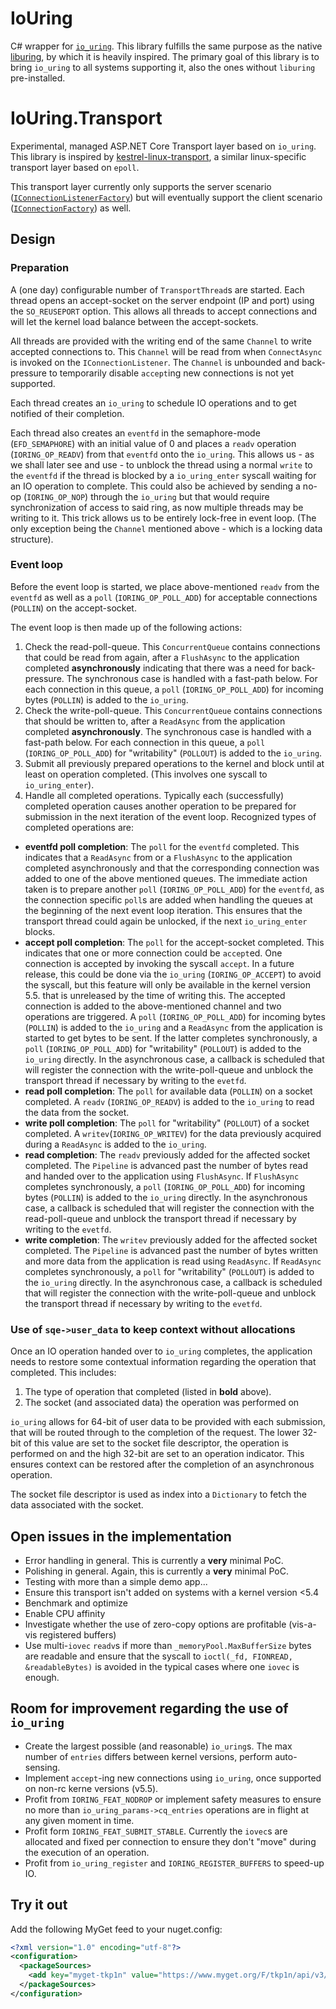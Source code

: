 # IoUring

C# wrapper for [`io_uring`](https://kernel.dk/io_uring.pdf). This library fulfills the same purpose as the native [liburing](https://github.com/axboe/liburing), by which it is heavily inspired.
The primary goal of this library is to bring `io_uring` to all systems supporting it, also the ones without `liburing` pre-installed.

# IoUring.Transport

Experimental, managed ASP.NET Core Transport layer based on `io_uring`. This library is inspired by [kestrel-linux-transport](https://github.com/redhat-developer/kestrel-linux-transport/), a similar linux-specific transport layer based  on `epoll`.

This transport layer currently only supports the server scenario ([`IConnectionListenerFactory`](https://docs.microsoft.com/en-us/dotnet/api/microsoft.aspnetcore.connections.iconnectionlistenerfactory?view=aspnetcore-3.1)) but will eventually support the client scenario ([`IConnectionFactory`](https://docs.microsoft.com/en-us/dotnet/api/microsoft.aspnetcore.connections.iconnectionfactory?view=aspnetcore-3.1)) as well.

## Design

### Preparation

A (one day) configurable number of `TransportThread`s are started. Each thread opens an accept-socket on the server endpoint (IP and port) using the `SO_REUSEPORT` option. This allows all threads to accept connections and will let the kernel load balance between the accept-sockets.

All threads are provided with the writing end of the same `Channel` to write accepted connections to. This `Channel` will be read from when `ConnectAsync` is invoked on the `IConnectionListener`. The `Channel` is unbounded and back-pressure to temporarily disable `accept`ing new connections is not yet supported.  

Each thread creates an `io_uring` to schedule IO operations and to get notified of their completion.

Each thread also creates an `eventfd` in the semaphore-mode (`EFD_SEMAPHORE`) with an initial value of 0 and places a `readv` operation (`IORING_OP_READV`) from that `eventfd` onto the `io_uring`. This allows us - as we shall later see and use - to unblock the thread using a normal `write` to the `eventfd` if the thread is blocked by a `io_uring_enter` syscall waiting for an IO operation to complete. This could also be achieved by sending a no-op (`IORING_OP_NOP`) through the `io_uring` but that would require synchronization of access to said ring, as now multiple threads may be writing to it. This trick allows us to be entirely lock-free in event loop. (The only exception being the `Channel` mentioned above - which is a locking data structure).

### Event loop

Before the event loop is started, we place above-mentioned `readv` from the `eventfd` as well as a `poll` (`IORING_OP_POLL_ADD`) for acceptable connections (`POLLIN`) on the accept-socket.

The event loop is then made up of the following actions:

1. Check the read-poll-queue. This `ConcurrentQueue` contains connections that could be read from again, after a `FlushAsync` to the application completed **asynchronously** indicating that there was a need for back-pressure. The synchronous case is handled with a fast-path below. For each connection in this queue, a `poll` (`IORING_OP_POLL_ADD`) for incoming bytes (`POLLIN`) is added to the `io_uring`.
2. Check the write-poll-queue. This `ConcurrentQueue` contains connections that should be written to, after a `ReadAsync` from the application completed **asynchronously**. The synchronous case is handled with a fast-path below. For each connection in this queue, a `poll` (`IORING_OP_POLL_ADD`) for "writability" (`POLLOUT`) is added to the `io_uring`.
3. Submit all previously prepared operations to the kernel and block until at least on operation completed. (This involves one syscall to `io_uring_enter`).
4. Handle all completed operations. Typically each (successfully) completed operation causes another operation to be prepared for submission in the next iteration of the event loop. Recognized types of completed operations are:

* **eventfd poll completion**: The `poll` for the `eventfd` completed. This indicates that a `ReadAsync` from or a `FlushAsync` to the application completed asynchronously and that the corresponding connection was added to one of the above mentioned queues. The immediate action taken is to prepare another `poll` (`IORING_OP_POLL_ADD`) for the `eventfd`, as the connection specific `poll`s are added when handling the queues at the beginning of the next event loop iteration. This ensures that the transport thread could again be unlocked, if the next `io_uring_enter` blocks.
* **accept poll completion**: The `poll` for the accept-socket completed. This indicates that one or more connection could be `accept`ed. One connection is accepted by invoking the syscall `accept`. In a future release, this could be done via the `io_uring` (`IORING_OP_ACCEPT`) to avoid the syscall, but this feature will only be available in the kernel version 5.5. that is unreleased by the time of writing this. The accepted connection is added to the above-mentioned channel and two operations are triggered. A `poll` (`IORING_OP_POLL_ADD`) for incoming bytes (`POLLIN`) is added to the `io_uring` and a `ReadAsync` from the application is started to get bytes to be sent. If the latter completes synchronously, a `poll` (`IORING_OP_POLL_ADD`) for "writability" (`POLLOUT`) is added to the `io_uring` directly. In the asynchronous case, a callback is scheduled that will register the connection with the write-poll-queue and unblock the transport thread if necessary by writing to the `evetfd`.
* **read poll completion**: The `poll` for available data (`POLLIN`) on a socket completed. A `readv` (`IORING_OP_READV`) is added to the `io_uring` to read the data from the socket.
* **write poll completion**: The `poll` for "writability" (`POLLOUT`) of a socket completed. A `writev`(`IORING_OP_WRITEV`) for the data previously acquired during a `ReadAsync` is added to the `io_uring`.
* **read completion**: The `readv` previously added for the affected socket completed. The `Pipeline` is advanced past the number of bytes read and handed over to the application using `FlushAsync`. If `FlushAsync` completes synchronously, a `poll` (`IORING_OP_POLL_ADD`) for incoming bytes (`POLLIN`) is added to the `io_uring` directly. In the asynchronous case, a callback is scheduled that will register the connection with the read-poll-queue and unblock the transport thread if necessary by writing to the `evetfd`.
* **write completion**: The `writev` previously added for the affected socket completed. The `Pipeline` is advanced past the number of bytes written and more data from the application is read using `ReadAsync`. If `ReadAsync` completes synchronously, a `poll` for "writability" (`POLLOUT`) is added to the `io_uring` directly. In the asynchronous case, a callback is scheduled that will register the connection with the write-poll-queue and unblock the transport thread if necessary by writing to the `evetfd`.

### Use of `sqe->user_data` to keep context without allocations

Once an IO operation handed over to `io_uring` completes, the application needs to restore some contextual information regarding the operation that completed. This includes:

1. The type of operation that completed (listed in **bold** above).
2. The socket (and associated data) the operation was performed on

`io_uring` allows for 64-bit of user data to be provided with each submission, that will be routed through to the completion of the request. The lower 32-bit of this value are set to the socket file descriptor, the operation is performed on and the high 32-bit are set to an operation indicator. This ensures context can be restored after the completion of an asynchronous operation.

The socket file descriptor is used as index into a `Dictionary` to fetch the data associated with the socket.

## Open issues in the implementation

* Error handling in general. This is currently a **very** minimal PoC.
* Polishing in general. Again, this is currently a **very** minimal PoC.
* Testing with more than a simple demo app...
* Ensure this transport isn't added on systems with a kernel version <5.4
* Benchmark and optimize
* Enable CPU affinity
* Investigate whether the use of zero-copy options are profitable (vis-a-vis registered buffers)
* Use multi-`iovec` `readv`s if more than `_memoryPool.MaxBufferSize` bytes are readable and ensure that the syscall to `ioctl(_fd, FIONREAD, &readableBytes)` is avoided in the typical cases where one `iovec` is enough.

## Room for improvement regarding the use of `io_uring`

* Create the largest possible (and reasonable) `io_uring`s. The max number of `entries` differs between kernel versions, perform auto-sensing.
* Implement `accept`-ing new connections using `io_uring`, once supported on non-rc kerne versions (v5.5).
* Profit from `IORING_FEAT_NODROP` or implement safety measures to ensure no more than `io_uring_params->cq_entries` operations are in flight at any given moment in time.
* Profit form `IORING_FEAT_SUBMIT_STABLE`. Currently the `iovec`s are allocated and fixed per connection to ensure they don't "move" during the execution of an operation.
* Profit from `io_uring_register` and `IORING_REGISTER_BUFFERS` to speed-up IO.

## Try it out

Add the following MyGet feed to your nuget.config:

```xml
<?xml version="1.0" encoding="utf-8"?>
<configuration>
  <packageSources>
    <add key="myget-tkp1n" value="https://www.myget.org/F/tkp1n/api/v3/index.json" />
  </packageSources>
</configuration>
```
